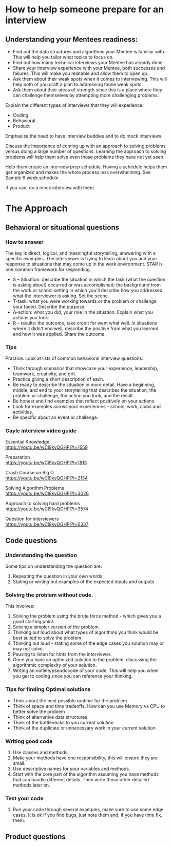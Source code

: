 # How to help someone prepare for an interview

## Understanding your Mentees readiness:
* Find out the data structures and algorithms your Mentee is familiar with. This will help you tailor what topics to focus on.
* Find out how many technical interviews your Mentee has already done.
* Share your interview experience with your Mentee, both successes and failures. This will make you relatable and allow them to open up.
* Ask them about their weak spots when it comes to interviewing. This will help both of you craft a plan to addressing those weak spots.
* Ask them about their areas of strength since this is a place where they can challenge themselves by attempting more challenging problems.

Explain the different types of interviews that they will experience:
* Coding
* Behavioral
* Product

Emphasize the need to have interview buddies and to do mock interviews.

Discuss the importance of coming up with an approach to solving problems versus doing a large number of questions. Learning the approach to solving problems will help them solve even those problems they have not yet seen.

Help them create an interview prep schedule. Having a schedule helps them get organized and makes the whole process less overwhelming. See Sample 6 week schedule

If you can, do a mock interview with them.


# The Approach

## Behavioral or situational questions
### How to answer
The key is direct, logical, and meaningful storytelling, answering with a specific examples. The interviewer is trying to learn about you and your response to situations that may come up in the work environment. STAR is one common framework for responding.
* S – Situation: describe the situation in which the task (what the question is asking about) occurred or was accomplished; the background from the work or school setting in which you'll describe how you addressed what the interviewer is asking. Set the scene.
* T-task: what you were working towards or the problem or challenge your faced. Describe the purpose.
* A-action: what you did, your role in the situation. Explain what you actions you took.
* R – results: the outcome, take credit for went what well. In situations where it didn't end well, describe the positive from what you learned and how it was applied. Share the outcome.

### Tips
Practice. Look at lists of common behavioral interview questions. 
* Think through scenarios that showcase your experience, leadership, teamwork, creativity, and grit.
* Practice giving a short description of each. 
* Be ready to describe the situation in more detail. Have a beginning, middle, and end to your storytelling that describes the situation, the problem or challenge, the action you took, and the result.
* Be honest and find examples that reflect positively on your actions.
* Look for examples across your experiences – school, work, clubs and activities.
* Be specific about an event or challenge.

### Gayle interview video guide
Essential Knowledge  
https://youtu.be/wCl9kvQGHPI?t=1659

Preparation  
https://youtu.be/wCl9kvQGHPI?t=1813

Crash Course on Big O  
https://youtu.be/wCl9kvQGHPI?t=2154

Solving Algorithm Problems  
https://youtu.be/wCl9kvQGHPI?t=3026

Approach to solving hard problems  
https://youtu.be/wCl9kvQGHPI?t=3574

Question for interviewers  
https://youtu.be/wCl9kvQGHPI?t=6337



	
## Code questions
### Understanding the question
Some tips on understanding the question are:
1. Repeating the question in your own words
2. Stating or writing out examples of the expected inputs and outputs
	
### Solving the problem without code. 
This involves:
1. Solving the problem using the brute force method - which  gives you a good starting point.
2. Solving a simpler version of the problem.
3. Thinking out loud about what types of algorithms you think would be best suited to solve the problem
4. Thinking out loud - stating some of the edge cases you solution may or may not solve.
5. Pausing to listen for hints from the interviewer.
6. Once you have an optimized solution to the problem, discussing the algorithmic complexity of your solution.
7. Writing an outline/pseudocode of your code. This will help you when you get to coding since you can reference your thinking. 

### Tips for finding Optimal solutions
* Think about the best possible runtime for the problem
* Think of space and time tradeoffs. How can you use Memory vs CPU to better solve the problem
* Think of alternative data structures
* Think of the bottlenecks to you current solution
* Think of the duplicate or unnecessary work in your current solution

### Writing good code
1. Use classes and methods
2. Make your methods have one responsibility, this will ensure they are small.
3. Use descriptive names for your variables and methods.
4. Start with the core part of the algorithm assuming you have methods that can handle different details. Then write those other detailed methods later on.
	
### Test your code
1. Run your code through  several examples, make sure to use some edge cases. It is ok if you find bugs, just note them and, if you have time fix, them.


## Product questions
